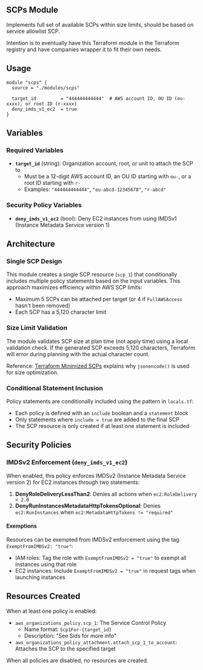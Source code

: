 ## SCPs Module

Implements full set of available SCPs within size limits, should be based on service allowlist SCP.

Intention is to eventually have this Terraform module in the Terraform registry and have companies wrapper it to fit their own needs.

## Usage

```hcl
module "scps" {
  source = "./modules/scps"

  target_id         = "444444444444"  # AWS account ID, OU ID (ou-xxxx), or root ID (r-xxxx)
  deny_imds_v1_ec2  = true
}
```

## Variables

### Required Variables

- **`target_id`** (string): Organization account, root, or unit to attach the SCP to
  - Must be a 12-digit AWS account ID, an OU ID starting with `ou-`, or a root ID starting with `r-`
  - Examples: `"444444444444"`, `"ou-abcd-12345678"`, `"r-abcd"`

### Security Policy Variables

- **`deny_imds_v1_ec2`** (bool): Deny EC2 instances from using IMDSv1 (Instance Metadata Service version 1)

## Architecture

### Single SCP Design

This module creates a single SCP resource (`scp_1`) that conditionally includes multiple policy statements based on the input variables. This approach maximizes efficiency within AWS SCP limits:

- Maximum 5 SCPs can be attached per target (or 4 if `FullAWSAccess` hasn't been removed)
- Each SCP has a 5,120 character limit

### Size Limit Validation

The module validates SCP size at plan time (not apply time) using a local validation check. If the generated SCP exceeds 5,120 characters, Terraform will error during planning with the actual character count.

Reference: [Terraform Minimized SCPs](https://ramimac.me/terraform-minimized-scps) explains why `jsonencode()` is used for size optimization.

### Conditional Statement Inclusion

Policy statements are conditionally included using the pattern in `locals.tf`:
- Each policy is defined with an `include` boolean and a `statement` block
- Only statements where `include = true` are added to the final SCP
- The SCP resource is only created if at least one statement is included

## Security Policies

### IMDSv2 Enforcement (`deny_imds_v1_ec2`)

When enabled, this policy enforces IMDSv2 (Instance Metadata Service version 2) for EC2 instances through two statements:

1. **DenyRoleDeliveryLessThan2**: Denies all actions when `ec2:RoleDelivery < 2.0`
2. **DenyRunInstancesMetadataHttpTokensOptional**: Denies `ec2:RunInstances` when `ec2:MetadataHttpTokens != "required"`

#### Exemptions

Resources can be exempted from IMDSv2 enforcement using the tag `ExemptFromIMDSv2: "true"`:
- IAM roles: Tag the role with `ExemptFromIMDSv2 = "true"` to exempt all instances using that role
- EC2 instances: Include `ExemptFromIMDSv2 = "true"` in request tags when launching instances

## Resources Created

When at least one policy is enabled:
- `aws_organizations_policy.scp_1`: The Service Control Policy
  - Name format: `Scp1For-{target_id}`
  - Description: "See Sids for more info"
- `aws_organizations_policy_attachment.attach_scp_1_to_account`: Attaches the SCP to the specified target

When all policies are disabled, no resources are created.
